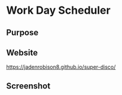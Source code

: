 # Work Day Scheduler 

## Purpose

## Website
https://jadenrobison8.github.io/super-disco/

## Screenshot
